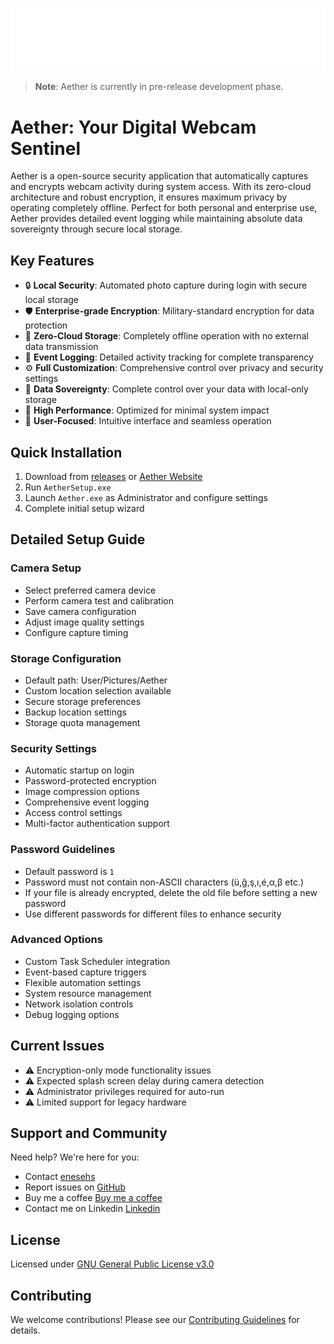 <p align="center">
  <img src="docs/public/assets/logo/readmelogo.png" alt="Aether Logo" width="700"/>
</p>

> **Note**: Aether is currently in pre-release development phase.

# Aether: Your Digital Webcam Sentinel

Aether is a open-source security application that automatically captures and encrypts webcam activity during system access. With its zero-cloud architecture and robust encryption, it ensures maximum privacy by operating completely offline. Perfect for both personal and enterprise use, Aether provides detailed event logging while maintaining absolute data sovereignty through secure local storage.

## Key Features
- 🔒 **Local Security**: Automated photo capture during login with secure local storage
- 🛡️ **Enterprise-grade Encryption**: Military-standard encryption for data protection
- 💾 **Zero-Cloud Storage**: Completely offline operation with no external data transmission
- 📝 **Event Logging**: Detailed activity tracking for complete transparency
- ⚙️ **Full Customization**: Comprehensive control over privacy and security settings
- 🔐 **Data Sovereignty**: Complete control over your data with local-only storage
- 🚀 **High Performance**: Optimized for minimal system impact
- 🎯 **User-Focused**: Intuitive interface and seamless operation

## Quick Installation
1. Download from [releases](https://github.com/enesehs/aether/releases) or [Aether Website](https://enesehs.me/Aether)
2. Run `AetherSetup.exe`
3. Launch `Aether.exe` as Administrator and configure settings
4. Complete initial setup wizard

## Detailed Setup Guide
### Camera Setup
- Select preferred camera device
- Perform camera test and calibration
- Save camera configuration
- Adjust image quality settings
- Configure capture timing

### Storage Configuration
- Default path: User/Pictures/Aether
- Custom location selection available
- Secure storage preferences
- Backup location settings
- Storage quota management

### Security Settings
- Automatic startup on login
- Password-protected encryption
- Image compression options
- Comprehensive event logging
- Access control settings
- Multi-factor authentication support

### Password Guidelines
- Default password is `1`
- Password must not contain non-ASCII characters (ü,ğ,ş,ı,é,α,β etc.)
- If your file is already encrypted, delete the old file before setting a new password
- Use different passwords for different files to enhance security

### Advanced Options
- Custom Task Scheduler integration
- Event-based capture triggers
- Flexible automation settings
- System resource management
- Network isolation controls
- Debug logging options

## Current Issues
- ⚠️ Encryption-only mode functionality issues
- ⚠️ Expected splash screen delay during camera detection
- ⚠️ Administrator privileges required for auto-run
- ⚠️ Limited support for legacy hardware

## Support and Community

Need help? We're here for you:
- Contact [enesehs](https://enesehs.me)
- Report issues on [GitHub](https://github.com/enesehs/aether/issues)
- Buy me a coffee [Buy me a coffee](https://buymeacoffee.com/enesehs)
- Contact me on Linkedin [Linkedin](https://www.linkedin.com/in/enesehs/)


## License

Licensed under [GNU General Public License v3.0](LICENSE)

## Contributing

We welcome contributions! Please see our [Contributing Guidelines](CONTRIBUTING.md) for details.


